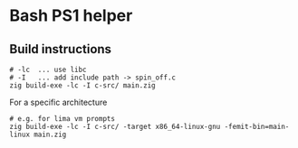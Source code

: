 # Bash PS1 helper

## Build instructions

```text
# -lc  ... use libc
# -I   ... add include path -> spin_off.c
zig build-exe -lc -I c-src/ main.zig
```

For a specific architecture

```text
# e.g. for lima vm prompts 
zig build-exe -lc -I c-src/ -target x86_64-linux-gnu -femit-bin=main-linux main.zig
```
